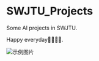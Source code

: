 # SWJTU_Projects
Some AI projects in SWJTU.

Happy everyday🧑🏻‍💻🥳.



<img src="https://img.mp.itc.cn/q_70,c_zoom,w_640/upload/20170710/99dd9ce4ba9244df912e4625fa506d99_th.jpg" alt="示例图片">
